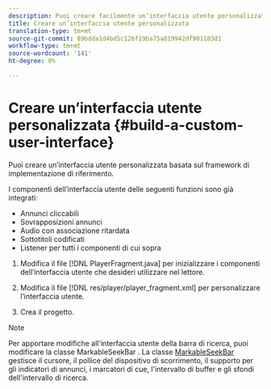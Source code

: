 ```yaml
---
description: Puoi creare facilmente un’interfaccia utente personalizzata basata sul framework di implementazione di riferimento.
title: Creare un’interfaccia utente personalizzata
translation-type: tm+mt
source-git-commit: 89bdda1d4bd5c126f19ba75a819942df901183d1
workflow-type: tm+mt
source-wordcount: '141'
ht-degree: 0%

---
```



# Creare un’interfaccia utente personalizzata {#build-a-custom-user-interface}

Puoi creare un’interfaccia utente personalizzata basata sul framework di implementazione di riferimento.

I componenti dell’interfaccia utente delle seguenti funzioni sono già integrati:

* Annunci cliccabili
* Sovrapposizioni annunci
* Audio con associazione ritardata
* Sottotitoli codificati
* Listener per tutti i componenti di cui sopra

1. Modifica il file [!DNL PlayerFragment.java] per inizializzare i componenti dell’interfaccia utente che desideri utilizzare nel lettore.

1. Modifica il file [!DNL res/player/player_fragment.xml] per personalizzare l’interfaccia utente.
1. Crea il progetto.

>[!NOTE]
>
>Per apportare modifiche all&#39;interfaccia utente della barra di ricerca, puoi modificare la classe MarkableSeekBar . La classe [MarkableSeekBar](https://help.adobe.com/en_US/primetime/api/reference_implementation/android/javadoc/com/adobe/primetime/reference/ui/player/MarkableSeekBar.html) gestisce il cursore, il pollice del dispositivo di scorrimento, il supporto per gli indicatori di annunci, i marcatori di cue, l&#39;intervallo di buffer e gli sfondi dell&#39;intervallo di ricerca.